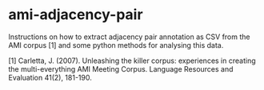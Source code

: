 # ami-adjacency-pair
Instructions on how to extract adjacency pair annotation as CSV from the AMI corpus [1] and some python methods for analysing this data.

[1] Carletta, J. (2007). Unleashing the killer corpus: experiences in creating the multi-everything AMI Meeting Corpus. Language Resources and Evaluation 41(2), 181-190.
